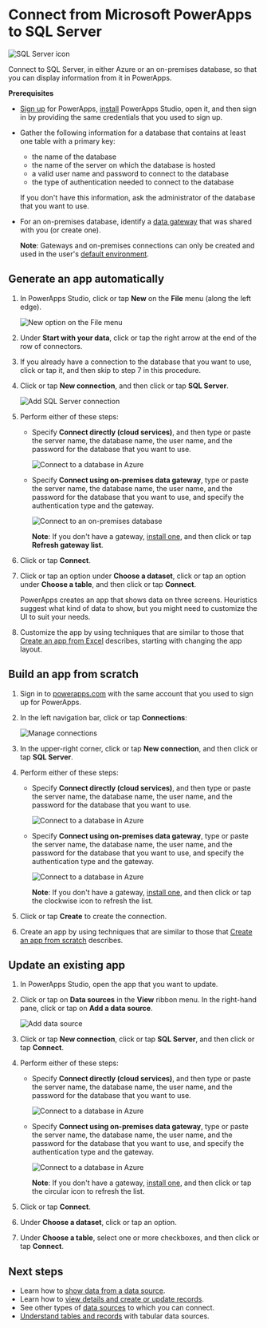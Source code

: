 <properties
	pageTitle="Overview of the SQL Server connection | Microsoft PowerApps"
	description="Step-by-step instructions for how to connect to Azure SQL or an on-premises SQL Server database"
	services=""
	suite="powerapps"
	documentationCenter="" 	
	authors="archnair"
	manager="anneta"
	editor=""
	tags="" />

<tags
ms.service="powerapps"
ms.devlang="na"
ms.topic="article"
ms.tgt_pltfrm="na"
ms.workload="na"
ms.date="07/12/2016"
ms.author="archanan"/>

# Connect from Microsoft PowerApps to SQL Server #

![SQL Server icon](./media/connection-azure-sqldatabase/sqlicon.png)

Connect to SQL Server, in either Azure or an on-premises database, so that you can display information from it in PowerApps.

**Prerequisites**

- [Sign up](signup-for-powerapps.md) for PowerApps, [install](http://aka.ms/powerappsinstall) PowerApps Studio, open it, and then sign in by providing the same credentials that you used to sign up.
- Gather the following information for a database that contains at least one table with a primary key:

	- the name of the database
	- the name of the server on which the database is hosted
	- a valid user name and password to connect to the database
	- the type of authentication needed to connect to the database

	If you don't have this information, ask the administrator of the database that you want to use.
- For an on-premises database, identify a [data gateway](gateway-management.md) that was shared with you (or create one).

	**Note**: Gateways and on-premises connections can only be created and used in the user's [default environment](working-with-environments.md).

## Generate an app automatically ##
1. In PowerApps Studio, click or tap **New** on the **File** menu (along the left edge).

	![New option on the File menu](./media/connection-azure-sqldatabase/file-new.png)

1. Under **Start with your data**, click or tap the right arrow at the end of the row of connectors.

1. If you already have a connection to the database that you want to use, click or tap it, and then skip to step 7 in this procedure.

1. Click or tap **New connection**, and then click or tap **SQL Server**.

	![Add SQL Server connection](./media/connection-azure-sqldatabase/add-sql-connection.png)

1. Perform either of these steps:

	- Specify **Connect directly (cloud services)**, and then type or paste the server name, the database name, the user name, and the password for the database that you want to use.

		![Connect to a database in Azure](./media/connection-azure-sqldatabase/connect-azure.png)

	- Specify **Connect using on-premises data gateway**, type or paste the server name, the database name, the user name, and the password for the database that you want to use, and specify the authentication type and the gateway.

		![Connect to an on-premises database](./media/connection-azure-sqldatabase/connect-onprem.png)

		**Note**: If you don't have a gateway, [install one](gateway-reference.md), and then click or tap **Refresh gateway list**.

1. Click or tap **Connect**.

1. Click or tap an option under **Choose a dataset**, click or tap an option under **Choose a table**, and then click or tap **Connect**.

	PowerApps creates an app that shows data on three screens. Heuristics suggest what kind of data to show, but you might need to customize the UI to suit your needs.

1. Customize the app by using techniques that are similar to those that [Create an app from Excel](get-started-create-from-data.md) describes, starting with changing the app layout.

## Build an app from scratch ##
1. Sign in to [powerapps.com](https://web.powerapps.com) with the same account that you used to sign up for PowerApps.

1. In the left navigation bar, click or tap **Connections**:  

	![Manage connections](./media/connection-azure-sqldatabase/manage-connections.png)

1. In the upper-right corner, click or tap **New connection**, and then click or tap **SQL Server**.

1. Perform either of these steps:

	- Specify **Connect directly (cloud services)**, and then type or paste the server name, the database name, the user name, and the password for the database that you want to use.

		![Connect to a database in Azure](./media/connection-azure-sqldatabase/connect-azure-portal.png)

	- Specify **Connect using on-premises data gateway**, type or paste the server name, the database name, the user name, and the password for the database that you want to use, and specify the authentication type and the gateway.

		![Connect to a database in Azure](./media/connection-azure-sqldatabase/connect-onprem-portal.png)

		**Note**: If you don't have a gateway, [install one](gateway-reference.md), and then click or tap the clockwise icon to refresh the list.

1. Click or tap **Create** to create the connection.

1. Create an app by using techniques that are similar to those that [Create an app from scratch](get-started-create-from-blank.md) describes.

## Update an existing app ##
1. In PowerApps Studio, open the app that you want to update.

1. Click or tap on **Data sources** in the **View** ribbon menu. In the right-hand pane, click or tap on **Add a data source**.

	![Add data source](./media/connection-azure-sqldatabase/add-data-source.png)

1. Click or tap **New connection**, click or tap **SQL Server**, and then click or tap **Connect**.

1. Perform either of these steps:

	- Specify **Connect directly (cloud services)**, and then type or paste the server name, the database name, the user name, and the password for the database that you want to use.

		![Connect to a database in Azure](./media/connection-azure-sqldatabase/connect-azure-fromblank.png)

	- Specify **Connect using on-premises data gateway**, type or paste the server name, the database name, the user name, and the password for the database that you want to use, and specify the authentication type and the gateway.

		![Connect to a database in Azure](./media/connection-azure-sqldatabase/connect-onprem-fromblank.png)

		**Note**: If you don't have a gateway, [install one](gateway-reference.md), and then click or tap the circular icon to refresh the list.

1. Click or tap **Connect**.

1. Under **Choose a dataset**, click or tap an option.

1. Under **Choose a table**, select one or more checkboxes, and then click or tap **Connect**.

## Next steps ##
- Learn how to [show data from a data source](../add-gallery.md).
- Learn how to [view details and create or update records](../add-form.md).
- See other types of [data sources](../connections-list.md) to which you can connect.  
- [Understand tables and records](../working-with-tables.md) with tabular data sources.

<!--NotAvailableYet
## View the available functions ##
This connection includes the following functions:

| Function Name |  Description |
| --- | --- |
|[GetItems](connection-azure-sqldatabase.md#getitems) | Retrieves rows from a SQL table |
|[PostItem](connection-azure-sqldatabase.md#postitem) | Inserts a new row into a SQL table |
|[GetItem](connection-azure-sqldatabase.md#getitem) | Retrieves a single row from a SQL table |
|[DeleteItem](connection-azure-sqldatabase.md#deleteitem) | Deletes a row from a SQL table |
|[PatchItem](connection-azure-sqldatabase.md#patchitem) | Updates an existing row in a SQL table |
|[GetTables](connection-azure-sqldatabase.md#gettables) | Retrieves tables from a SQL database |

### GetItems
Get rows: Retrieves rows from a SQL table

#### Input properties

| Name| Data Type|Required|Description|
| ---|---|---|---|
|table|string|yes|Name of SQL table|
|$skip|integer|no|Number of entries to skip (default = 0)|
|$top|integer|no|Maximum number of entries to retrieve (default = 256)|
|$filter|string|no|An ODATA filter query to restrict the number of entries|
|$orderby|string|no|An ODATA orderBy query for specifying the order of entries|

### PostItem
Insert row: Inserts a new row into a SQL table

#### Input properties

| Name| Data Type|Required|Description|
| ---|---|---|---|
|table|string|yes|Name of SQL table|
|item| |yes|Row to insert into the specified table in SQL|

#### Output properties

| Property Name | Data Type | Required | Description |
|---|---|---|---|
|value|array|No | |


### GetItem
Get row: Retrieves a single row from a SQL table

#### Input properties

| Name| Data Type|Required|Description|
| ---|---|---|---|
|table|string|yes|Name of SQL table|
|id|string|yes|Unique identifier of the row to retrieve|

#### Output properties

| Property Name | Data Type | Required | Description |
|---|---|---|---|
|ItemInternalId|string|No | |


### DeleteItem
Delete row: Deletes a row from a SQL table

#### Input properties

| Name| Data Type|Required|Description|
| ---|---|---|---|
|table|string|yes|Name of SQL table|
|id|string|yes|Unique identifier of the row to delete|

#### Output properties
None.

### PatchItem
Update row: Updates an existing row in a SQL table

#### Input properties

| Name| Data Type|Required|Description|
| ---|---|---|---|
|table|string|yes|Name of SQL table|
|id|string|yes|Unique identifier of the row to update|
|item| |yes|Row with updated values|

#### Output properties

| Property Name | Data Type | Required | Description |
|---|---|---|---|
|ItemInternalId|string|No | &nbsp; |


### GetTables
Get tables: Retrieves tables from a SQL database

#### Input properties
None.

#### Output properties

| Property Name | Data Type | Required | Description |
|---|---|---|---|
|value|array|No | Can output the Name and DisplayName properties |

### ExecuteProcedure
Execute stored procedure: Executes a stored procedure in SQL

#### Input properties

| Name| Data Type|Required|Description|
| ---|---|---|---|
|procedure|string|yes|Procedure name|
|parameters| |yes|Input parameters|

#### Output properties
Result of the stored procedure execution.

| Property Name | Data Type | Required | Description |
|---|---|---|---|
|OutputParameters|object|No | Output parameter values |
|ReturnCode|integer|No | Return code of a procedure |
|ResultSets|object|No | Result sets|

-->
